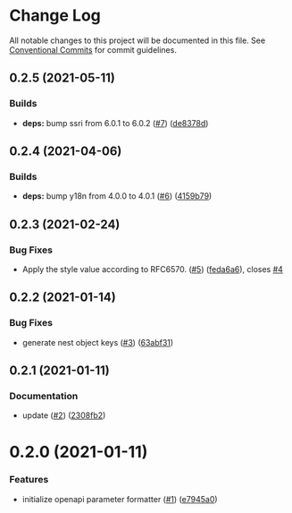 # Change Log

All notable changes to this project will be documented in this file.
See [Conventional Commits](https://conventionalcommits.org) for commit guidelines.

<a name="0.2.5"></a>
## 0.2.5 (2021-05-11)


### Builds

* **deps:** bump ssri from 6.0.1 to 6.0.2 ([#7](https://github.com/Himenon/openapi-parameter-formatter/issues/7)) ([de8378d](https://github.com/Himenon/openapi-parameter-formatter/commit/de8378d))





<a name="0.2.4"></a>
## 0.2.4 (2021-04-06)


### Builds

* **deps:** bump y18n from 4.0.0 to 4.0.1 ([#6](https://github.com/Himenon/openapi-parameter-formatter/issues/6)) ([4159b79](https://github.com/Himenon/openapi-parameter-formatter/commit/4159b79))





<a name="0.2.3"></a>
## 0.2.3 (2021-02-24)


### Bug Fixes

* Apply the style value according to RFC6570. ([#5](https://github.com/Himenon/openapi-parameter-formatter/issues/5)) ([feda6a6](https://github.com/Himenon/openapi-parameter-formatter/commit/feda6a6)), closes [#4](https://github.com/Himenon/openapi-parameter-formatter/issues/4)





<a name="0.2.2"></a>
## 0.2.2 (2021-01-14)


### Bug Fixes

* generate nest object keys ([#3](https://github.com/Himenon/openapi-parameter-formatter/issues/3)) ([63abf31](https://github.com/Himenon/openapi-parameter-formatter/commit/63abf31))





<a name="0.2.1"></a>
## 0.2.1 (2021-01-11)


### Documentation

* update ([#2](https://github.com/Himenon/openapi-parameter-formatter/issues/2)) ([2308fb2](https://github.com/Himenon/openapi-parameter-formatter/commit/2308fb2))





<a name="0.2.0"></a>
# 0.2.0 (2021-01-11)


### Features

* initialize openapi parameter formatter ([#1](https://github.com/Himenon/openapi-parameter-formatter/issues/1)) ([e7945a0](https://github.com/Himenon/openapi-parameter-formatter/commit/e7945a0))

